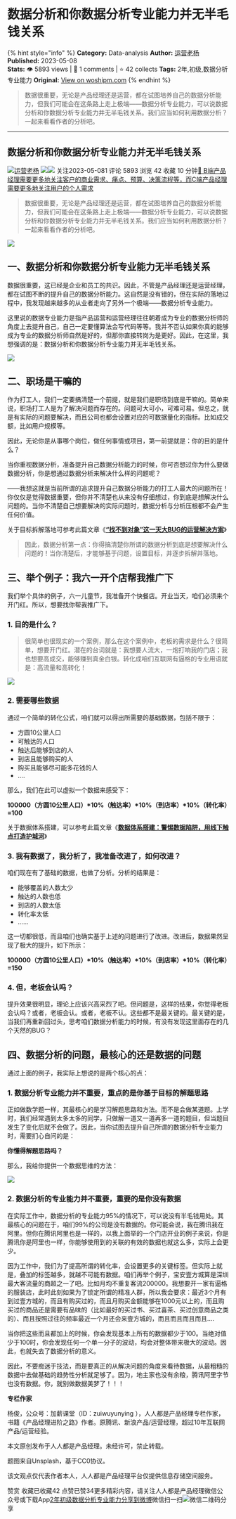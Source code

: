 # 数据分析和你数据分析专业能力并无半毛钱关系
{% hint style="info" %}
**Category:** Data-analysis
**Author:** [运营老杨](https://www.woshipm.com/u/60853)
**Published:** 2023-05-08  
**Stats:** 👁️ 5893 views | 💬 1 comments | ⭐ 42 collects
**Tags:** 2年,初级,数据分析专业能力
**Original:** [View on woshipm.com](https://www.woshipm.com/data-analysis/5820870.html)
{% endhint %}
> 数据很重要，无论是产品经理还是运营，都在试图培养自己的数据分析能力，但我们可能会在这条路上走上极端——数据分析专业能力，可以说数据分析和你数据分析专业能力并无半毛钱关系。我们应当如何利用数据分析？一起来看看作者的分析吧。

---

## 数据分析和你数据分析专业能力并无半毛钱关系

[![](https://image.woshipm.com/wp-files/2017/01/zh6ctwZgGBK3IZwKKfWA.jpg!/both/72x72)](https://www.woshipm.com/u/60853)[运营老杨](https://www.woshipm.com/u/60853) ![](https://static.woshipm.com/tag/1121_1@2x.png)![](https://static.woshipm.com/tag/1301_1@2x.png) 关注2023-05-081 评论 5893 浏览 42 收藏 10 分钟[🔗 B端产品经理需要更多地关注客户的商业需求、痛点、预算、决策流程等，而C端产品经理需要更多地关注用户的个人需求](https://ke.qidianla.com/courses/bcpm)

> 数据很重要，无论是产品经理还是运营，都在试图培养自己的数据分析能力，但我们可能会在这条路上走上极端——数据分析专业能力，可以说数据分析和你数据分析专业能力并无半毛钱关系。我们应当如何利用数据分析？一起来看看作者的分析吧。

![](https://image.woshipm.com/2023/04/13/e5294bba-d9ea-11ed-a8b0-00163e0b5ff3.jpg)

## 一、数据分析和你数据分析专业能力无半毛钱关系

数据很重要，这已经是企业和员工的共识。因此，不管是产品经理还是运营经理，都在试图不断的提升自己的数据分析能力。这自然是没有错的，但在实际的落地过程中，我发现越来越多的从业者走向了另外一个极端——数据分析专业能力。

这里说的数据专业能力是指产品运营和运营经理往往朝着成为专业的数据分析师的角度上去提升自己，自己一定要懂算法会写代码等等。我并不否认如果你真的能够成为专业的数据分析师自然是好的，但那你直接转岗为是更好。因此，在这里，我想强调的是：数据分析和你数据分析专业能力并无半毛钱关系。

![](https://image.woshipm.com/2023/05/07/7690bc34-eca4-11ed-96ae-00163e0b5ff3.png)

## 二、职场是干嘛的

作为打工人，我们一定要搞清楚一个前提，就是我们是职场到底是干嘛的。简单来说，职场打工人是为了解决问题而存在的。问题可大可小，可难可易。但总之，就是有实际的问题要解决，而且公司也都会设置对应的可数据量化的指标。比如成交额，比如用户规模等。

因此，无论你是从事哪个岗位，做任何事情或项目，第一前提就是：你的目的是什么？

当你重视数据分析，准备提升自己数据分析能力的时候，你可否想过你为什么要做数据分析，你是想通过数据分析来解决什么样的问题呢？

——我想这就是当前所谓的追求提升自己数据分析能力的打工人最大的问题所在！你仅仅是觉得数据重要，但你并不清楚也从来没有仔细想过，你到底是想解决什么问题的。当你不清楚自己想要解决的实际问题时，数据分析与分析压根都不会产生任何价值。

关于目标拆解落地可参考此篇文章《**[“找不到对象”这一天大BUG的运营解决方案](https://www.woshipm.com/operate/5744310.html)**》

> 因此，数据分析第一点：你得搞清楚你所谓的数据分析到底是想要解决什么问题的！当你清楚后，才能够基于问题，设置目标，并逐步拆解并落地。

## 三、举个例子：我六一开个店帮我推广下

我们举个具体的例子，六一儿童节，我准备开个快餐店。开业当天，咱们必须来个开门红。所以，想要找你帮我推广下。

### 1\. 目的是什么？

> 很简单也很现实的一个案例，那么在这个案例中，老板的需求是什么？很简单，想要开门红。潜在的台词就是：我想要人流大，一炮打响我的门店；我也想要高成交，能够赚到真金白银。转化成咱们互联网有逼格的专业用语就是：高流量和高转化！

![](https://image.woshipm.com/2023/05/07/5d4dbcec-eca7-11ed-bbb6-00163e0b5ff3.png)

### 2\. 需要哪些数据

通过一个简单的转化公式，咱们就可以得出所需要的基础数据，包括不限于：

*   方圆10公里人口
*   可触达的人口
*   触达后能够到店的人
*   到店且能够购买的人
*   购买且能够尽可能多花钱的人
*   ….

那么，我们在此可以虚拟一个数据来感受下：

**100000（方圆10公里人口）\*10%（触达率）\*10%（到店率）\*10%（转化率）=100**

关于数据体系搭建，可以参考此篇文章《**[数据体系搭建：警惕数据陷阱，用线下触点打造护城河](https://www.woshipm.com/operate/4070364.html)**》

### 3\. 我有数据了，我分析了，我准备改进了，如何改进？

咱们现在有了基础的数据，也做了分析。分析的结果是：

*   能够覆盖的人数太少
*   触达的人数也低
*   到店的人数太低
*   转化率太低
*   ……

这一切都很低，而且咱们也确实基于上述的问题进行了改进。改进后，数据果然呈现了极大的提升，如下所示：

**100000（方圆10公里人口）\*10%（触达率）\*10%（到店率）\*10%（转化率）=150**

### 4\. 但，老板会认吗？

提升效果很明显，理论上应该兴高采烈了吧。但问题是，这样的结果，你觉得老板会认吗？或者，老板会认。或者，老板不认。这些都不是最关键的。最关键的是，当我们再重新回过头，思考咱们数据分析能力的时候，有没有发现这里面存在的几个天然的BUG？

## 四、数据分析的问题，最核心的还是数据的问题

通过上面的例子，我实际上想说的是两个核心的点：

### 1\. 数据分析专业能力并不重要，重点的是你基于目标的解题思路

正如做数学题一样，其最核心的是学习解题思路和方法。而不是会做某道题。上学时，我们经常遇到太多太多的同学，只做解一道又一道再多一道的题目，但当题目发生了变化后就不会做了。因此，当你试图去提升自己所谓的数据分析专业能力时，需要扪心自问的是：

**你懂得解题思路吗？**

那么，我给你提供一个数据思维的方法：

![](https://image.woshipm.com/2023/05/07/57c7a24a-eca9-11ed-8df9-00163e0b5ff3.png)

### 2\. 数据分析的专业能力并不重要，重要的是你没有数据

在实际工作中，数据分析的专业能力95%的情况下，可以说没有半毛钱用处。其最核心的问题在于，咱们99%的公司是没有数据的。你可能会说，我在腾讯我在阿里。但你在腾讯阿里也是一样的，以我上面举的一个门店开业的例子来说，你是腾讯你是阿里也一样，你能够使用到的关联的有效的数据也就这么多，实际上会更少。

因为工作中，我们为了提高所谓的转化率，会设置更多的关键标签。但实际上就是，叠加的标签越多，就越不可能有数据。咱们再举个例子，宝安壹方城算是深圳最大客流量的商超之一了吧。比如月均不重复客流200000。我想要开一家有逼格的服装店，此时此刻如果为了锁定所谓的精准人群，所以我会要求：最近3个月有到过壹方城的，而且有购买过的，而且月购买金额能够在1000元以上的，而且购买过的商品还是需要有品味的（比如最好的买过书、买过喜茶、买过创意商品之类的）、而且按照过往的频率最近一个月还会来壹方城的，而且而且而且而且….

当你把这些而且都加上的时候，你会发现基本上所有的数据都少于100。当绝对值少于100时，你会发现任何一个单一分子的波动，均会对整体带来极大的波动。因此，也就失去了数据分析的意义。

因此，不要痴迷于技法，而是要真正的从解决问题的角度来看待数据，从最粗糙的数据中去做基础的趋势性分析就足够了。因为，地主家也没有余粮，腾讯阿里字节也没有数据。你，就别做数据美梦了！！！

**专栏作家**

杨俊，公众号：加薪课堂（ID：zuiwuyunying ），人人都是产品经理专栏作家，书籍《产品经理进阶之路》作者。原腾讯、新浪产品/运营经理，超过10年互联网产品/运营经验。

本文原创发布于人人都是产品经理。未经许可，禁止转载。

题图来自Unsplash，基于CC0协议。

该文观点仅代表作者本人，人人都是产品经理平台仅提供信息存储空间服务。

赞赏 收藏已收藏42 点赞已赞34更多精彩内容，请关注人人都是产品经理微信公众号或下载App[2年](https://www.woshipm.com/tag/2%e5%b9%b4)[初级](https://www.woshipm.com/tag/%e5%88%9d%e7%ba%a7)[数据分析专业能力](https://www.woshipm.com/tag/%e6%95%b0%e6%8d%ae%e5%88%86%e6%9e%90%e4%b8%93%e4%b8%9a%e8%83%bd%e5%8a%9b)[分享到微博](https://service.weibo.com/share/share.php?appkey=2775287854&title=数据分析和你数据分析专业能力并无半毛钱关系&url=https://www.woshipm.com/data-analysis/5820870.html&pic=https://image.woshipm.com/2023/04/13/e5294bba-d9ea-11ed-a8b0-00163e0b5ff3.jpg)微信扫一扫![微信二维码](https://api.pwmqr.com/qrcode/create/?url=https://www.woshipm.com/data-analysis/5820870.html)分享